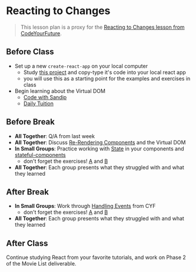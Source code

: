# Reacting to Changes

> This lesson plan is a proxy for the [Reacting to Changes lesson from CodeYourFuture](https://syllabus.codeyourfuture.io/react/week-2/learning-objectives).

## Before Class

- Set up a new `create-react-app` on your local computer
  - Study [this project](https://github.com/CodeYourFuture/react-pokedex-exercises-solution/tree/week-1-exercise-i) and copy-type it's code into your local react app
  - you will use this as a starting point for the examples and exercises in class
- Begin learning about the Virtual DOM
  - [Code with Sandip](https://www.youtube.com/watch?v=gApwC9Ek9yo)
  - [Daily Tuition](https://www.youtube.com/watch?v=dxz9HZ40h4I)

## Before Break

- **All Together**: Q/A from last week
- **All Together**: Discuss [Re-Rendering Components](https://syllabus.codeyourfuture.io/react/week-2/lesson#re-rendering-components) and the Virtual DOM
- **In Small Groups**: Practice working with [State](https://syllabus.codeyourfuture.io/react/week-2/lesson#state) in your components and [stateful-components](component-based-design/3-stateful-components/README.md)
  - don't forget the exercises! [A](https://syllabus.codeyourfuture.io/react/week-2/lesson#exercise-b-estimate-15-min) and [B](https://syllabus.codeyourfuture.io/react/week-2/lesson#exercise-b-estimate-15-min)
- **All Together**: Each group presents what they struggled with and what they learned

## After Break

- **In Small Groups**: Work through [Handling Events](https://syllabus.codeyourfuture.io/react/week-2/lesson#handling-events) from CYF
  - don't forget the exercises! [A](https://syllabus.codeyourfuture.io/react/week-2/lesson#exercise-b-estimate-15-min) and [B](https://syllabus.codeyourfuture.io/react/week-2/lesson#exercise-b-estimate-15-min)
- **All Together**: Each group presents what they struggled with and what they learned

## After Class

Continue studying React from your favorite tutorials, and work on Phase 2 of the Movie List deliverable.
